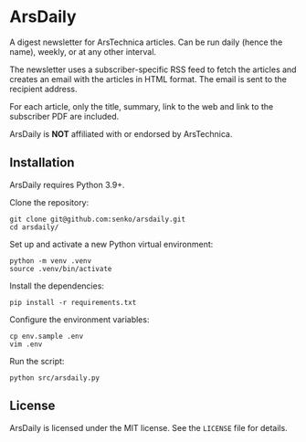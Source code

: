 # ArsDaily

A digest newsletter for ArsTechnica articles. Can be run daily (hence the name),
weekly, or at any other interval.

The newsletter uses a subscriber-specific RSS feed to fetch the articles and
creates an email with the articles in HTML format. The email is sent to the
recipient address.

For each article, only the title, summary, link to the web and link to the
subscriber PDF are included.

ArsDaily is **NOT** affiliated with or endorsed by ArsTechnica.

## Installation

ArsDaily requires Python 3.9+.

Clone the repository:

    git clone git@github.com:senko/arsdaily.git
    cd arsdaily/

Set up and activate a new Python virtual environment:

    python -m venv .venv
    source .venv/bin/activate

Install the dependencies:

    pip install -r requirements.txt

Configure the environment variables:

    cp env.sample .env
    vim .env

Run the script:

    python src/arsdaily.py

## License

ArsDaily is licensed under the MIT license. See the `LICENSE` file for details.
